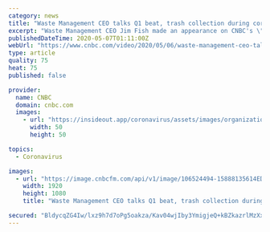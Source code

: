 ```yaml
---
category: news
title: "Waste Management CEO talks Q1 beat, trash collection during coronavirus"
excerpt: "Waste Management CEO Jim Fish made an appearance on CNBC's \"Mad Money\" to discuss the trash collector company's three-month performance and what's ahead."
publishedDateTime: 2020-05-07T01:11:00Z
webUrl: "https://www.cnbc.com/video/2020/05/06/waste-management-ceo-talks-q1-beat-trash-collection-during-coronavirus.html"
type: article
quality: 75
heat: 75
published: false

provider:
  name: CNBC
  domain: cnbc.com
  images:
    - url: "https://insideout.app/coronavirus/assets/images/organizations/cnbc.com-50x50.jpg"
      width: 50
      height: 50

topics:
  - Coronavirus

images:
  - url: "https://image.cnbcfm.com/api/v1/image/106524494-15888135614ED1-MM-Block-F-050620.jpg?v=1588813558"
    width: 1920
    height: 1080
    title: "Waste Management CEO talks Q1 beat, trash collection during coronavirus"

secured: "BldycqZG4Iw/lxz9h7d7oPg5oakza/Kav04wjIby3YmigjeQ+kBZkazrlMzXx36k6EQjQW9SYmwzD8DNnhFhtQQThpdwazjHzXXWqT7qy3shG9rf3b0GRv2cocZuf7A+djVLzB4H1s2Av5LA2Kt0L74w3nIiDY6FnkoZYyqhkOxi9mwD2y8eT4h5YWyOmbZC6nKEqJ5E3fr8MLg8aYEEFEgLAY+tcBj7aANDCm6nHH4Z9EFbBZ1Z+MGid6GMqJXYH07u2rnBxSjoiPqbu5o9TVNr6ef0g9TqklWjM/TJPd1AklaPQS50fQWucrpsbe73;FJXHNEUeY0rVzWQJHfk6mA=="
---
```


